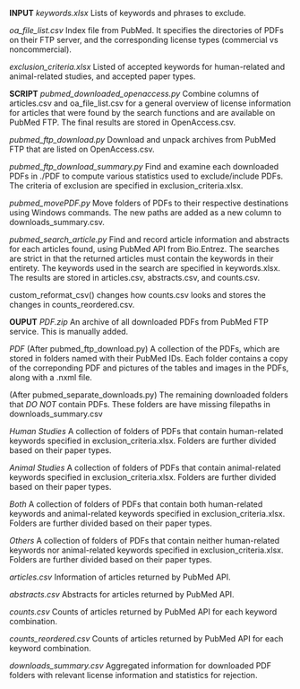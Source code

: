 **INPUT**
*keywords.xlsx*
Lists of keywords and phrases to exclude.

*oa_file_list.csv*
Index file from PubMed. It specifies the directories of PDFs on their FTP server, and the corresponding license types (commercial vs noncommercial).

*exclusion_criteria.xlsx*
Listed of accepted keywords for human-related and animal-related studies, and accepted paper types.

**SCRIPT**
*pubmed_downloaded_openaccess.py*
Combine columns of articles.csv and oa_file_list.csv for a general overview of license information for articles that were found by the search functions and are available on PubMed FTP. The final results are stored in OpenAccess.csv.

*pubmed_ftp_download.py*
Download and unpack archives from PubMed FTP that are listed on OpenAccess.csv.

*pubmed_ftp_download_summary.py*
Find and examine each downloaded PDFs in ./PDF to compute various statistics used to exclude/include PDFs. The criteria of exclusion are specified in exclusion_criteria.xlsx.

*pubmed_movePDF.py*
Move folders of PDFs to their respective destinations using Windows commands. The new paths are added as a new column to downloads_summary.csv.

*pubmed_search_article.py*
Find and record article information and abstracts for each articles found, using PubMed API from Bio.Entrez. The searches are strict in that the returned articles must contain the keywords in their entirety. The keywords used in the search are specified in keywords.xlsx. The results are stored in articles.csv, abstracts.csv, and counts.csv.

custom_reformat_csv() changes how counts.csv looks and stores the changes in counts_reordered.csv.

**OUPUT**
*PDF.zip*
An archive of all downloaded PDFs from PubMed FTP service. This is manually added.

*PDF*
(After pubmed_ftp_download.py) A collection of the PDFs, which are stored in folders named with their PubMed IDs. Each folder contains a copy of the correponding PDF and pictures of the tables and images in the PDFs, along with a .nxml file.

(After pubmed_separate_downloads.py) The remaining downloaded folders that *DO NOT* contain PDFs. These folders are have missing filepaths in downloads_summary.csv

*Human Studies*
A collection of folders of PDFs that contain human-related keywords specified in exclusion_criteria.xlsx. Folders are further divided based on their paper types.

*Animal Studies*
A collection of folders of PDFs that contain animal-related keywords specified in exclusion_criteria.xlsx. Folders are further divided based on their paper types.

*Both*
A collection of folders of PDFs that contain both human-related keywords and animal-related keywords specified in exclusion_criteria.xlsx. Folders are further divided based on their paper types.

*Others*
A collection of folders of PDFs that contain neither human-related keywords nor animal-related keywords specified in exclusion_criteria.xlsx. Folders are further divided based on their paper types.

*articles.csv*
Information of articles returned by PubMed API.

*abstracts.csv*
Abstracts for articles returned by PubMed API.

*counts.csv*
Counts of articles returned by PubMed API for each keyword combination.

*counts_reordered.csv*
Counts of articles returned by PubMed API for each keyword combination.

*downloads_summary.csv*
Aggregated information for downloaded PDF folders with relevant license information and statistics for rejection.
